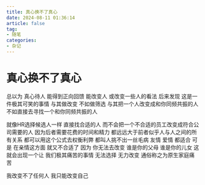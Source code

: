 ```yaml
---
title: 真心换不了真心
date: 2024-08-11 01:36:14
article: false
tag: 
- 随笔
categories:
- 杂记
---
```


# 真心换不了真心

总以为 真心待人 能得到正向回馈 能改变人 或改变一些人的看法
后来发现 这是一件极其可笑的事情 与其做改变 不如做筛选
 与其把一个人改变成和你同频共振的人 不如直接去寻找一个和你同频共振的人 



就像HR选择候选人一样 直接找合适的人 而不会把一个不合适的员工改变成符合公司需要的人 因为后者需要花费的时间和精力 都远远大于前者似乎人与人之间的所有关系 都可以用这个公式去权衡利弊 都叫人挑不出一丝毛病 友情 爱情 都适合    可是 在亲情这方面 就又不合适了 因为 你无法去改变 谁是你的父母 谁是你的儿女 这就会出现一个让 我们极其痛苦的事情 无法选择 无力改变 通俗称之为原生家庭痛苦



我改变不了任何人 我只能改变自己 

